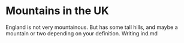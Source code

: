 Mountains in the UK
===================
England is not very mountainous.
But has some tall hills, and maybe a mountain or two depending on your definition.
Writing ind.md